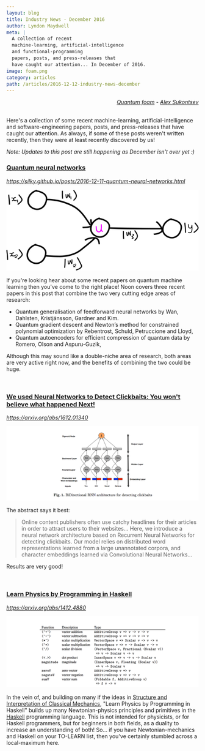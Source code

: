 ```yaml
---
layout: blog
title: Industry News - December 2016
author: Lyndon Maydwell
meta: |
  A collection of recent
  machine-learning, artificial-intelligence
  and functional-programming
  papers, posts, and press-releases that
  have caught our attention... In December of 2016.
image: foam.png
category: articles
path: /articles/2016-12-12-industry-news-december
---
```

<div style="text-align: right;">
  <em>
    <a href="https://www.flickr.com/photos/manitobamaps/2661597665/in/photolist-7LHxe7-9ErPSC-7LHxab-7LDzTa-dESsxF-koPvau-i5ZGnc-jZpRo2-eYvLFz-4qwYo2-eYvFAt-eYvxXi-99xoge-5NLFbS-9a6NRo-eYH11f-7sbEaf-4icKQ-9nzv3K-54cofV-7s7d6H-7sbLPE-7seXCS-7sbJ1q-7s9WNm-7qAZ4x-7s7Jqe-7s7Hhi-7s7D66-7sbKnu-7seXeJ-7s62KM-7s7EpK-7sbc9Q-7s61p2-eYGSL5-8VekGo-4fRmaS-4ozZwX-7BVqZ1-eYErjm-4TXUgA-AUeWa-7BVrnS-7BREuR-7vzAau-7BREnF-oStFw-wzAW19-kD64Pp">Quantum foam</a>
    - <a href="https://www.flickr.com/photos/control9/">Alex Sukontsev</a>
  </em>
</div>

<br />

Here's a collection of some recent machine-learning, artificial-intelligence
and software-engineering papers, posts, and press-releases that have caught our attention.
As always, if some of these posts weren't written recently, then they were at least
recently discovered by us!

_Note: Updates to this post are still happening as December isn't over yet :)_

<!--more-->

### [Quantum neural networks](https://silky.github.io/posts/2016-12-11-quantum-neural-networks.html)

_<https://silky.github.io/posts/2016-12-11-quantum-neural-networks.html>_

![](./fully-quantum-nn.png)

If you're looking hear about some recent papers on quantum machine learning then you've
come to the right place! Noon covers three recent papers in this post that combine
the two very cutting edge areas of research:

* Quantum generalisation of feedforward neural networks by Wan, Dahlsten, Kristjánsson, Gardner and Kim.
* Quantum gradient descent and Newton’s method for constrained polynomial optimization by Rebentrost, Schuld, Petruccione and Lloyd,
* Quantum autoencoders for efficient compression of quantum data by Romero, Olson and Aspuru-Guzik,

Although this may sound like a double-niche area of research, both areas are very
active right now, and the benefits of combining the two could be huge.

<br />

### [We used Neural Networks to Detect Clickbaits: You won't believe what happened Next!](https://arxiv.org/abs/1612.01340)

_<https://arxiv.org/abs/1612.01340>_

![](./clickbaitnet.png)

The abstract says it best:

> Online content publishers often use catchy headlines for their articles in
> order to attract users to their websites...  Here, we introduce a
> neural network architecture based on Recurrent Neural Networks for detecting
> clickbaits. Our model relies on distributed word representations learned from a
> large unannotated corpora, and character embeddings learned via Convolutional
> Neural Networks...

Results are very good!

<br />

### [Learn Physics by Programming in Haskell](https://arxiv.org/abs/1412.4880)

_<https://arxiv.org/abs/1412.4880>_

![](./haskell_physics.png)

In the vein of, and building on many if the ideas in
[Structure and Interpretation of Classical Mechanics](https://mitpress.mit.edu/sites/default/files/titles/content/sicm/book.html),
"Learn Physics by Programming in Haskell" builds up many Newtonian-physics principles
and primitives in the [Haskell](http://haskell.org/) programming language.
This is not intended for physicists, or for Haskell programmers, but for beginners
in both fields, as a duality to increase an understanding of both! So... if you have
Newtonian-mechanics and Haskell on your TO-LEARN list, then you've certainly
stumbled across a local-maximum here.

